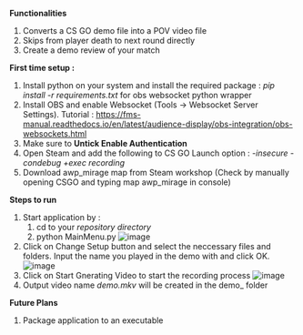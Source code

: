**Functionalities**
  1. Converts a CS GO demo file into a POV video file
  2. Skips from player death to next round directly
  3. Create a demo review of your match

**First time setup :**
  1. Install python on your system and install the required package : <i>pip install -r requirements.txt</i> for obs websocket python wrapper
  2. Install OBS and enable Websocket (Tools -> Websocket Server Settings). Tutorial : https://fms-manual.readthedocs.io/en/latest/audience-display/obs-integration/obs-websockets.html
  3. Make sure to <b>Untick Enable Authentication</b>
  4. Open Steam and add the following to CS GO Launch option : _-insecure -condebug +exec recording_
  5. Download awp_mirage map from Steam workshop (Check by manually opening CSGO and typing map awp_mirage in console)

**Steps to run**
  1. Start application by :
     1. cd to your _repository directory_
     2. python MainMenu.py
     ![image](https://github.com/sourav-kanta/csgodemo_to_video/assets/15877038/d219878a-bbeb-42a0-8518-4a147e2af624)
  2. Click on Change Setup button and select the neccessary files and folders. Input the name you played in the demo with and click OK.
     ![image](https://github.com/sourav-kanta/csgodemo_to_video/assets/15877038/1096f7cb-da95-4b5a-93b6-ffd196137845)
  3. Click on Start Gnerating Video to start the recording process
     ![image](https://github.com/sourav-kanta/csgodemo_to_video/assets/15877038/2e57033c-4488-4fa5-8634-814718f65d8d)
  4. Output video name _demo.mkv_ will be created in the demo_ folder 

**Future Plans**
  1. Package application to an executable
